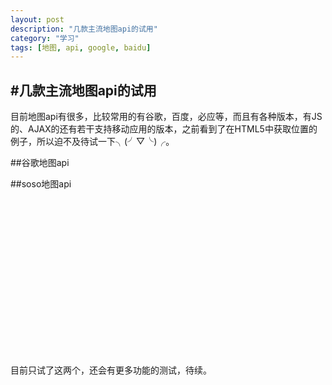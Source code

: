 ```yaml
---
layout: post
description: "几款主流地图api的试用"
category: "学习"
tags: [地图, api, google, baidu]
---
```

#几款主流地图api的试用
---
目前地图api有很多，比较常用的有谷歌，百度，必应等，而且有各种版本，有JS的、AJAX的还有若干支持移动应用的版本，之前看到了在HTML5中获取位置的例子，所以迫不及待试一下╮(╯▽╰)╭。

##谷歌地图api

<html>
<body>
<div id="mapholder"></div>

<script src="http://maps.google.com/maps/api/js?sensor=false"></script>
<script src="http://api.map.baidu.com/api?v=1.4" type="text/javascript"></script>  
<script>

var x=document.getElementById("demo");
(function getLocation()
  {
  if (navigator.geolocation)
    {
    navigator.geolocation.getCurrentPosition(showPosition,showError);
    }
  else{x.innerHTML="Geolocation is not supported by this browser.";}
  })()

function showPosition(position)
  {
  lat=position.coords.latitude;
  lon=position.coords.longitude;
  latlon=new google.maps.LatLng(lat, lon)
  mapholder=document.getElementById('mapholder')
  mapholder.style.height='250px';
  mapholder.style.width='500px';

  var myOptions={
  center:latlon,zoom:14,
  mapTypeId:google.maps.MapTypeId.ROADMAP,
  mapTypeControl:true,
  navigationControlOptions:{style:google.maps.NavigationControlStyle.SMALL}
  };
  var map=new google.maps.Map(document.getElementById("mapholder"),myOptions);
  var marker=new google.maps.Marker({position:latlon,map:map,title:"You are here!"});
  }

function showError(error)
  {
  switch(error.code) 
    {
    case error.PERMISSION_DENIED:
      x.innerHTML="User denied the request for Geolocation."
      break;
    case error.POSITION_UNAVAILABLE:
      x.innerHTML="Location information is unavailable."
      break;
    case error.TIMEOUT:
      x.innerHTML="The request to get user location timed out."
      break;
    case error.UNKNOWN_ERROR:
      x.innerHTML="An unknown error occurred."
      break;
    }
  }
  
  
</script>
</body>
</html>

##soso地图api

<html>
<head>
<meta http-equiv="Content-Type" content="text/html; charset=utf-8">
<script charset="utf-8" src="http://map.soso.com/api/v2/main.js"></script>
<script>
function getlocation()
{
    if (navigator.geolocation)
      {
      navigator.geolocation.getCurrentPosition(init);
      }
    else{x.innerHTML="Geolocation is not supported by this browser.";}
}

function init(pos) {
    var map = new soso.maps.Map(document.getElementById("container"), {
        // 地图的中心地理坐标。
        center: new soso.maps.LatLng(pos.coords.latitude,pos.coords.longitude),
		zoom: 15
    });
    var marker=new soso.maps.Marker({
        position:center,
		animation:soso.maps.MarkerAnimation.DROP,
        map:map
    });
	
}
</script>
</head>
<body onload="getlocation();">
	

<div style="width:500px;height:250px" id="container"></div>
</body>
</html>

目前只试了这两个，还会有更多功能的测试，待续。
